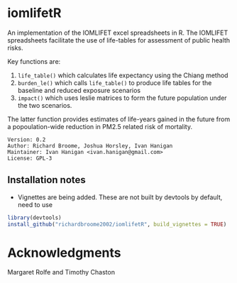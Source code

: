 # iomlifetR

An implementation of the IOMLIFET excel spreadsheets in R. The IOMLIFET spreadsheets facilitate the use of life-tables for
assessment of public health risks.

Key functions are:

1. `life_table()` which calculates life expectancy using the Chiang method
1. `burden_le()` which calls `life_table()` to produce life tables for the baseline and reduced exposure scenarios
1. `impact()` which uses leslie matrices to form the future population under the two scenarios. 

The latter function provides estimates of life-years gained in the future from a popoulation-wide reduction in PM2.5 related risk of mortality. 

```
Version: 0.2
Author: Richard Broome, Joshua Horsley, Ivan Hanigan
Maintainer: Ivan Hanigan <ivan.hanigan@gmail.com>
License: GPL-3
```

## Installation notes

- Vignettes are being added. These are not built by devtools by default, need to use 

```r
library(devtools)
install_github("richardbroome2002/iomlifetR", build_vignettes = TRUE)
```

# Acknowledgments

Margaret Rolfe and Timothy Chaston